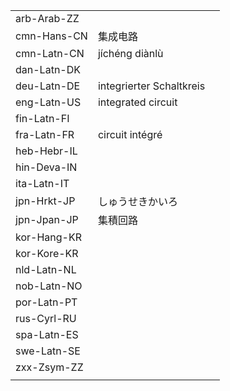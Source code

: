 | | | |
|-|-|-|
| arb-Arab-ZZ |  |  |
| cmn-Hans-CN | 集成电路 |  |
| cmn-Latn-CN | jíchéng diànlù |  |
| dan-Latn-DK |  |  |
| deu-Latn-DE | integrierter Schaltkreis |  |
| eng-Latn-US | integrated circuit |  |
| fin-Latn-FI |  |  |
| fra-Latn-FR | circuit intégré |  |
| heb-Hebr-IL |  |  |
| hin-Deva-IN |  |  |
| ita-Latn-IT |  |  |
| jpn-Hrkt-JP | しゅうせきかいろ |  |
| jpn-Jpan-JP | 集積回路 |  |
| kor-Hang-KR |  |  |
| kor-Kore-KR |  |  |
| nld-Latn-NL |  |  |
| nob-Latn-NO |  |  |
| por-Latn-PT |  |  |
| rus-Cyrl-RU |  |  |
| spa-Latn-ES |  |  |
| swe-Latn-SE |  |  |
| zxx-Zsym-ZZ |  |  |
|  |  |  |